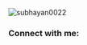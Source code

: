 <p align="left"> <img src="https://komarev.com/ghpvc/?username=subhayan0022&label=Profile%20views&color=0e75b6&style=flat" alt="subhayan0022" /> </p>

<h3 align="left">Connect with me:</h3>
<p align="left">
</p>

